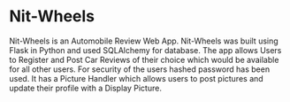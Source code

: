 # Nit-Wheels
Nit-Wheels is an Automobile Review Web App. Nit-Wheels was built using Flask in Python and used SQLAlchemy for database.
The app allows Users to Register and Post Car Reviews of their choice which would be available for all other users. For security of the users hashed password has been used. It has a Picture Handler which allows users to post pictures and update their profile with a Display Picture. 
